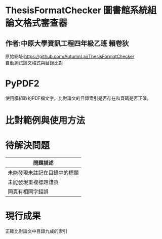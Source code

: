 # ThesisFormatChecker 圖書館系統組論文格式審查器
## 作者:中原大學資訊工程四年級乙班 賴卷狄  
原始網址:https://github.com/AutumnLai/ThesisFormatChecker  
自動測試論文格式與目錄比對

# PyPDF2
使用模組取的PDF檔文字，比對論文的目錄索引是否存在和頁碼是否正確。

# 比對範例與使用方法


# 待解決問題

|問題描述 |
|-----|
|未能發現未註記在目錄中的標題|
|未能發現重複標題錯誤|
|同頁有相同字錯誤|

# 現行成果

正確比對論文中目錄九成的索引
